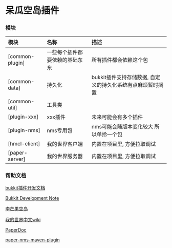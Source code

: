 # 呆瓜空岛插件

### 模块

| 模块              | 名称              | 描述                                |  
|:----------------|:----------------|:----------------------------------|
| [common-plugin] | 一些每个插件都要依赖的基础东东 | 所有插件都会依赖这个包                       |
| [common-data]   | 持久化             | bukkit插件支持存储数据, 自定义的持久化系统有点麻烦暂时搁置 |
| [common-util]   | 工具类             |                                   |
| [plugin-xxx]    | xxx插件           | 未来可能会有多个插件                        |
| [plugin-nms]    | nms专用包          | nms可能会随版本变化较大 所以单拎一个包             |
| [hmcl-client]   | 我的世界客户端         | 内置在项目里, 方便拉取调试                    |
| [paper-server]  | 我的世界服务器         | 内置在项目里, 方便拉取调试                    |

### 帮助文档

[bukkit插件开发文档](https://bukkit.windit.net/javadoc/)

[Bukkit Development Note](https://bdn.tdiant.net/#/)

[李芒果空岛](https://github.com/jsorrell/CarpetSkyAdditions/blob/main/docs/zh_cn/README.md)

[我的世界中文wiki](https://minecraft-zh.gamepedia.com/Minecraft_Wiki)

[PaperDoc](https://docs.papermc.io/paper/dev/project-setup)

[paper-nms-maven-plugin](https://github.com/Alvinn8/paper-nms-maven-plugin)